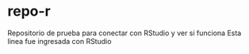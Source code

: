 # repo-r

Repositorio de prueba para conectar con RStudio y ver si funciona Esta linea fue ingresada con RStudio

